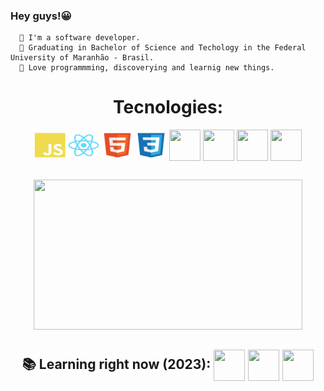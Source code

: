### Hey guys!😀
 
      🔹 I'm a software developer.
      🔹 Graduating in Bachelor of Science and Techology in the Federal University of Maranhão - Brasil.
      🔹 Love programmming, discoverying and learnig new things.

<div  align="center" > 
    <h1>
       Tecnologies:
    </h1>
     <img  align="center" height="40" width="50" src="https://raw.githubusercontent.com/devicons/devicon/master/icons/javascript/javascript-plain.svg">
     <img align="center"  height="40" width="50" src="https://raw.githubusercontent.com/devicons/devicon/master/icons/react/react-original.svg">
     <img align="center"  height="40" width="50" src="https://raw.githubusercontent.com/devicons/devicon/master/icons/html5/html5-original.svg">
     <img align="center"  height="40" width="50" src="https://raw.githubusercontent.com/devicons/devicon/master/icons/css3/css3-original.svg">
     <img align="center"  height="50" width="50" src="https://miro.medium.com/max/600/1*veOyRtKTPeoqC_VlWNUc5Q.webp">
     <img align="center"  height="50" width="50" src="https://cdn-icons-png.flaticon.com/512/919/919825.png">
     <img align="center"  height="50" width="50" src="https://cdn-icons-png.flaticon.com/512/5968/5968381.png">
     <img align="center"  height="50" width="50" src="https://cdn.icon-icons.com/icons2/2415/PNG/512/mongodb_plain_wordmark_logo_icon_146423.png">
     
    
</div>

##

<p align = "center">
<img  height="240" width="430" src= https://2.bp.blogspot.com/-xWr8_WpBmNA/VbeshNpa47I/AAAAAAAAW5M/PcaM02DcJMc/s1600/tumblr_n7zukidWwU1qze3hdo1_r2_500.gif>  
</p>

<h2 align="center">📚 Learning right now (2023): 
 <img  align="center" height="50" width="50" src="https://cdn.icon-icons.com/icons2/2415/PNG/512/java_original_wordmark_logo_icon_146459.png">
 <img  align="center" height="50" width="50" src="https://upload.wikimedia.org/wikipedia/commons/thumb/2/29/Postgresql_elephant.svg/540px-Postgresql_elephant.svg.png">
 <img  align="center" height="50" width="50" src="https://upload.wikimedia.org/wikipedia/commons/c/cf/Angular_full_color_logo.svg">
</h2>
